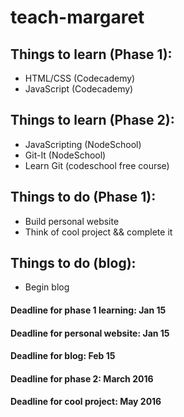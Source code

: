 # teach-margaret

## Things to learn (Phase 1):

* HTML/CSS (Codecademy)
* JavaScript (Codecademy)

## Things to learn (Phase 2):

* JavaScripting (NodeSchool)
* Git-It (NodeSchool)
* Learn Git (codeschool free course)

## Things to do (Phase 1):

* Build personal website
* Think of cool project && complete it

## Things to do (blog):

* Begin blog

#### Deadline for phase 1 learning: Jan 15
#### Deadline for personal website: Jan 15
#### Deadline for blog: Feb 15
#### Deadline for phase 2: March 2016
#### Deadline for cool project: May 2016
